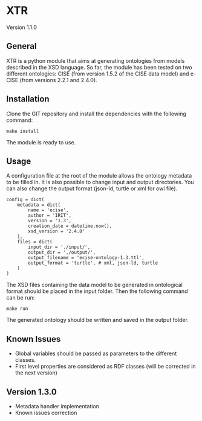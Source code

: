 # XTR

Version 1.1.0

## General

XTR is a python module that aims at generating ontologies from models described in the XSD language. So far, the module has been tested on two different ontologies: CISE (from version 1.5.2 of the CISE data model) and e-CISE (from versions 2.2.1 and 2.4.0).

## Installation

Clone the GIT repository and install the dependencies with the following command:

    make install

The module is ready to use.

## Usage

A configuration file at the root of the module allows the ontology metadata to be filled in. It is also possible to change input and output directories. You can also change the output format (json-ld, turtle or xml for owl file).

    config = dict(
        metadata = dict(
            name = 'ecise',
            author = 'IRIT',
            version = '1.3',
            creation_date = datetime.now(),
            xsd_version = '2.4.0'
        ),
        files = dict(
            input_dir = './input/',
            output_dir = './output/',
            output_filename = 'ecise-ontology-1.3.ttl',
            output_format = 'turtle', # xml, json-ld, turtle
        )
    )

The XSD files containing the data model to be generated in ontological format should be placed in the input folder. Then the following command can be run:

    make run

The generated ontology should be written and saved in the output folder.

## Known Issues

- Global variables should be passed as parameters to the different classes.
- First level properties are considered as RDF classes (will be corrected in the next version)

## Version 1.3.0

- Metadata handler implementation
- Known issues correction
